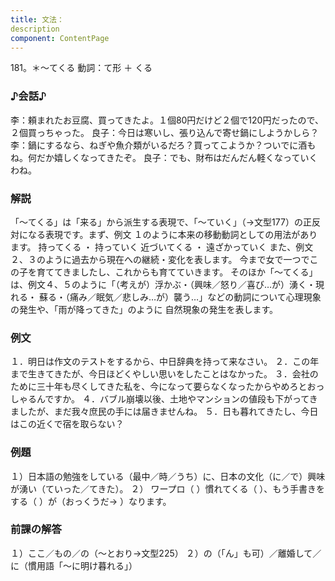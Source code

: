 ```yaml
---
title: 文法：
description
component: ContentPage
---
```



181。＊～てくる
動詞：て形 ＋ くる
### ♪会話♪
李：頼まれたお豆腐、買ってきたよ。１個80円だけど２個で120円だったので、２個買っちゃった。 良子：今日は寒いし、張り込んで寄せ鍋にしようかしら？
李：鍋にするなら、ねぎや魚介類がいるだろ？買ってこようか？ついでに酒もね。何だか嬉しくなってきたぞ。 良子：でも、財布はだんだん軽くなっていくわね。
### 解説
「～てくる」は「来る」から派生する表現で、「～ていく」（→文型177）の正反対になる表現です。まず、例文
１のように本来の移動動詞としての用法があります。 持ってくる ・ 持っていく 近づいてくる ・ 遠ざかっていく
また、例文２、３のように過去から現在への継続・変化を表します。 今まで女で一つでこの子を育ててきましたし、これからも育てていきます。 そのほか「～てくる」は、例文４、５のように「（考えが）浮かぶ・（興味／怒り／喜び…が）湧く・現れる・
蘇る・（痛み／眠気／悲しみ…が）襲う…」などの動詞について心理現象の発生や、「雨が降ってきた」のように 自然現象の発生を表します。
### 例文
１．明日は作文のテストをするから、中日辞典を持って来なさい。
２．この年まで生きてきたが、今日ほどくやしい思いをしたことはなかった。
３．会社のために三十年も尽くしてきた私を、今になって要らなくなったからやめろとおっしゃるんですか。
４．バブル崩壊以後、土地やマンションの値段も下がってきましたが、まだ我々庶民の手には届きませんね。
５．日も暮れてきたし、今日はこの近くで宿を取らない？
### 例題
１）日本語の勉強をしている（最中／時／うち）に、日本の文化（に／で）興味が湧い（ていった／てきた）。
２） ワープロ（ ）慣れてくる（ ）、もう手書きをする（ ）が（おっくうだ→ ）なります。
### 前課の解答
１）ここ／もの／の（～とおり→文型225）
２）の（「ん」も可）／離婚して／に（慣用語「～に明け暮れる」）

